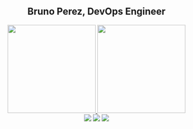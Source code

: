 <div align="center">
  <h2> Bruno Perez, DevOps Engineer</h2>
</div>
<div align="center">
  <a href="https://github.com/brunopma">
  <img height="200em" src="https://github-readme-stats.vercel.app/api?username=brunopma&show_icons=true&theme=dark&include_all_commits=true&count_private=true"/>
  <img height="200em" src="https://github-readme-stats.vercel.app/api/top-langs/?username=brunopma&layout=compact&langs_count=10&theme=dark"/>
</div>

<div align="center"> 
  <!--<a href="https://www.youtube.com/channel/UCkSelz1jNc2UqjlGaaqVKjw" target="_blank"><img src="https://img.shields.io/badge/YouTube-FF0000?style=for-the-badge&logo=youtube&logoColor=white" target="_blank"></a>-->
  <a href="https://instagram.com/bperezdemoura" target="_blank"><img src="https://img.shields.io/badge/-Instagram-%23E4405F?style=for-the-badge&logo=instagram&logoColor=white" target="_blank"></a>
  <a href = "mailto:bperezdemoura@gmail.com"><img src="https://img.shields.io/badge/-Gmail-%23333?style=for-the-badge&logo=gmail&logoColor=white" target="_blank"></a>
  <a href="https://www.linkedin.com/in/bperezdemoura" target="_blank"><img src="https://img.shields.io/badge/-LinkedIn-%230077B5?style=for-the-badge&logo=linkedin&logoColor=white" target="_blank"></a> 
 
</div>
  
<!--dark, radica, merko, gruvbox, tokyonight, onedark, cobalt, synthwave, highcontrast, dracula -->
